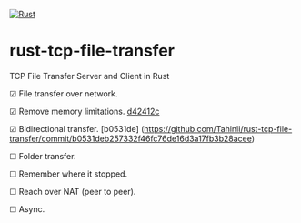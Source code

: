 [![Rust](https://github.com/Tahinli/rust-tcp-file-transfer/actions/workflows/rust.yml/badge.svg?branch=main)](https://github.com/Tahinli/rust-tcp-file-transfer/actions/workflows/rust.yml)
# rust-tcp-file-transfer
TCP File Transfer Server and Client in Rust

☑ File transfer over network.

☑ Remove memory limitations. [d42412c](https://github.com/Tahinli/rust-tcp-file-transfer/pull/1/commits/d42412c57d7d95672ba64b3e489b95f1c4b04a08)

☑ Bidirectional transfer. [b0531de] (https://github.com/Tahinli/rust-tcp-file-transfer/commit/b0531deb257332f46fc76de16d3a17fb3b28acee)

☐ Folder transfer.

☐ Remember where it stopped.

☐ Reach over NAT (peer to peer).

☐ Async.
